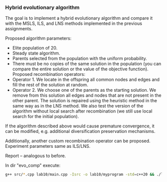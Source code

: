 ### Hybrid evolutionary algorithm
The goal is to implement a hybrid evolutionary algorithm and compare it with the MSLS, ILS, and LNS methods implemented in the previous assignments.

Proposed algorithm parameters:
- Elite population of 20.
- Steady state algorithm.
- Parents selected from the population with the uniform probability.
- There must be no copies of the same solution in the population (you can compare the entire
solution or the value of the objective function).
Proposed recombination operators:
- Operator 1. We locate in the offspring all common nodes and edges and fill the rest of the solution at random.
- Operator 2. We choose one of the parents as the starting solution. We remove from this solution all edges and nodes that are not present in the other parent. The solution is repaired using the heuristic method in the same way as in the LNS method. We also test the version of the algorithm without local search after recombination (we still use local search for the initial population).

If the algorithm described above would cause premature convergence, it can be modified, e.g. additional diversification preservation mechanisms.

Additionally, another custom recombination operator can be proposed.
Experiment parameters same as ILS/LNS.

Report – analogous to before.

In dir "evo_comp" execute:

```bash
g++ src/*.cpp lab10/main.cpp -Isrc -o lab10/myprogram -std=c++20 && ./lab10/myprogram
```